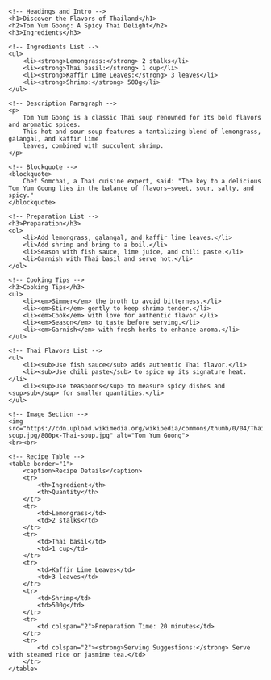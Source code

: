 <!DOCTYPE html>
<html lang="en">
<head>
    <meta charset="UTF-8">
    <title>Taste of Travel</title>
    <meta name="description" content="Embark on a culinary adventure with Taste of Travel, exploring global flavors and recipes.">
</head>
<body>

    <!-- Headings and Intro -->
    <h1>Discover the Flavors of Thailand</h1>
    <h2>Tom Yum Goong: A Spicy Thai Delight</h2>
    <h3>Ingredients</h3>

    <!-- Ingredients List -->
    <ul>
        <li><strong>Lemongrass:</strong> 2 stalks</li>
        <li><strong>Thai basil:</strong> 1 cup</li>
        <li><strong>Kaffir Lime Leaves:</strong> 3 leaves</li>
        <li><strong>Shrimp:</strong> 500g</li>
    </ul>

    <!-- Description Paragraph -->
    <p>
        Tom Yum Goong is a classic Thai soup renowned for its bold flavors and aromatic spices.
        This hot and sour soup features a tantalizing blend of lemongrass, galangal, and kaffir lime
        leaves, combined with succulent shrimp.
    </p>

    <!-- Blockquote -->
    <blockquote>
        Chef Somchai, a Thai cuisine expert, said: "The key to a delicious Tom Yum Goong lies in the balance of flavors—sweet, sour, salty, and spicy."
    </blockquote>

    <!-- Preparation List -->
    <h3>Preparation</h3>
    <ol>
        <li>Add lemongrass, galangal, and kaffir lime leaves.</li>
        <li>Add shrimp and bring to a boil.</li>
        <li>Season with fish sauce, lime juice, and chili paste.</li>
        <li>Garnish with Thai basil and serve hot.</li>
    </ol>

    <!-- Cooking Tips -->
    <h3>Cooking Tips</h3>
    <ul>
        <li><em>Simmer</em> the broth to avoid bitterness.</li>
        <li><em>Stir</em> gently to keep shrimp tender.</li>
        <li><em>Cook</em> with love for authentic flavor.</li>
        <li><em>Season</em> to taste before serving.</li>
        <li><em>Garnish</em> with fresh herbs to enhance aroma.</li>
    </ul>

    <!-- Thai Flavors List -->
    <ul>
        <li><sub>Use fish sauce</sub> adds authentic Thai flavor.</li>
        <li><sub>Use chili paste</sub> to spice up its signature heat.</li>
        <li><sup>Use teaspoons</sup> to measure spicy dishes and <sup>sub</sup> for smaller quantities.</li>
    </ul>

    <!-- Image Section -->
    <img src="https://cdn.upload.wikimedia.org/wikipedia/commons/thumb/0/04/Thai-soup.jpg/800px-Thai-soup.jpg" alt="Tom Yum Goong">
    <br><br>

    <!-- Recipe Table -->
    <table border="1">
        <caption>Recipe Details</caption>
        <tr>
            <th>Ingredient</th>
            <th>Quantity</th>
        </tr>
        <tr>
            <td>Lemongrass</td>
            <td>2 stalks</td>
        </tr>
        <tr>
            <td>Thai basil</td>
            <td>1 cup</td>
        </tr>
        <tr>
            <td>Kaffir Lime Leaves</td>
            <td>3 leaves</td>
        </tr>
        <tr>
            <td>Shrimp</td>
            <td>500g</td>
        </tr>
        <tr>
            <td colspan="2">Preparation Time: 20 minutes</td>
        </tr>
        <tr>
            <td colspan="2"><strong>Serving Suggestions:</strong> Serve with steamed rice or jasmine tea.</td>
        </tr>
    </table>

</body>
</html>
